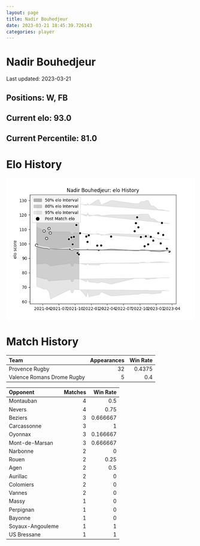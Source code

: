 ```yaml
---  
layout: page  
title: Nadir Bouhedjeur  
date: 2023-03-21 18:45:39.726143  
categories: player  
---
```

# Nadir Bouhedjeur


Last updated: 2023-03-21
## Positions: W, FB

## Current elo: 93.0

## Current Percentile: 81.0

# Elo History


![elo history](history_NadirBouhedjeur.png)
# Match History


| Team                       |   Appearances |   Win Rate |
|:---------------------------|--------------:|-----------:|
| Provence Rugby             |            32 |     0.4375 |
| Valence Romans Drome Rugby |             5 |     0.4    |

| Opponent         |   Matches |   Win Rate |
|:-----------------|----------:|-----------:|
| Montauban        |         4 |   0.5      |
| Nevers           |         4 |   0.75     |
| Beziers          |         3 |   0.666667 |
| Carcassonne      |         3 |   1        |
| Oyonnax          |         3 |   0.166667 |
| Mont-de-Marsan   |         3 |   0.666667 |
| Narbonne         |         2 |   0        |
| Rouen            |         2 |   0.25     |
| Agen             |         2 |   0.5      |
| Aurillac         |         2 |   0        |
| Colomiers        |         2 |   0        |
| Vannes           |         2 |   0        |
| Massy            |         1 |   0        |
| Perpignan        |         1 |   0        |
| Bayonne          |         1 |   0        |
| Soyaux-Angouleme |         1 |   1        |
| US Bressane      |         1 |   1        |